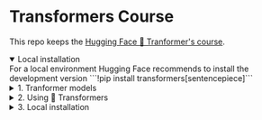 # Transformers Course

This repo keeps the [Hugging Face 🤗 Tranformer's course](https://huggingface.co/learn/nlp-course/chapter1/1).

<details open>
<summary>Local installation</summary>
For a local environment Hugging Face recommends to install the development version
```!pip install transformers[sentencepiece]```
</details>


<details>
<summary>1. Tranformer models</summary>
content...
</details>

<details>
<summary>2. Using 🤗 Transformers</summary>
content... 
</details>

<details>
<summary>3. Local installation</summary>
content... 
</details>
